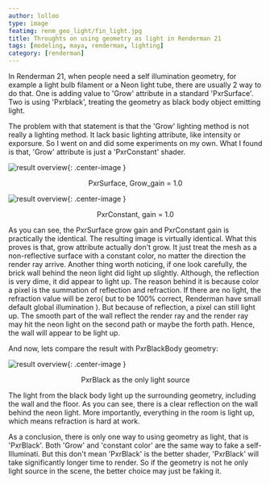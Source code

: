 ```yaml
---
author: lolloo
type: image
featimg: renm_geo_light/fin_light.jpg
title: Throughts on using geometry as light in Renderman 21
tags: [modeling, maya, renderman, lighting]
category: [renderman]
---
```


In Renderman 21, when people need a self illumination geometry, for example a light bulb filament or a Neon light tube, there are usually 2 way to do that. One is adding value to 'Grow' attribute in a standard 'PxrSurface'. Two is using 'Pxrblack', treating the geometry as black body object emitting light.

The problem with that statement is that the 'Grow' lighting method is not really a lighting method. It lack basic lighting attribute, like intensity or exporsure. So I went on and did some experiments on my own. What I found is that, 'Grow' attribute is just a 'PxrConstant' shader. 

![result overview]({{site.url}}/img/renm_geo_light/pxrfur_g.jpg ){: .center-image }

<center>PxrSurface,  Grow_gain = 1.0</center>

![result overview]({{site.url}}/img/renm_geo_light/pxrcons.jpg ){: .center-image }

<center>PxrConstant, gain = 1.0</center>

As you can see, the PxrSurface grow gain and PxrConstant gain is practically the identical. The resulting image is virtually identical. What this proves is that, grow attribute actually don't grow. It just treat the mesh as a non-reflective surface with a constant color, no matter the direction the render ray arrive. Another thing worth noticing, if one look carefully, the brick wall behind the neon light did light up slightly. Although, the reflection is very dime, it did appear to light up. The reason behind it is because color a pixel is the summation of reflection and refraction. If there are no light, the refraction value will be zero( but to be 100% correct, Renderman have small default global illumination ). But because of reflection, a pixel can still light up. The smooth part of the wall reflect the render ray and the render ray may hit the neon light on the second path or maybe the forth path. Hence, the wall will appear to be light up.

And now, lets compare the result with PxrBlackBody geometry:

![result overview]({{site.url}}/img/renm_geo_light/fin_light.jpg ){: .center-image }

<center>PxrBlack as the only light source</center>

The light from the black body light up the surrounding geometry, including the wall and the floor. As you can see, there is a clear reflection on the wall behind the neon light. More importantly, everything in the room is light up, which means refraction is hard at work.

As a conclusion, there is only one way to using geometry as light, that is 'PxrBlack'. Both 'Grow' and 'constant color' are the same way to fake a self-Illuminati. But this don't mean 'PxrBlack' is the better shader, 'PxrBlack' will take significantly longer time to render. So if the geometry is not he only light source in the scene, the better choice may just be faking it. 
